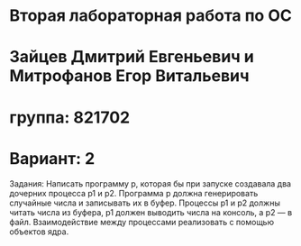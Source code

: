 # Вторая лабораторная работа по ОС
# Зайцев Дмитрий Евгеньевич и Митрофанов Егор Витальевич 
# группа: 821702
# Вариант: 2

Задания: Написать программу p, которая бы при запуске создавала два дочерних процесса p1 и p2. Программа p должна генерировать случайные числа и записывать их в буфер. Процессы p1 и p2 должны читать числа из буфера, p1 должен выводить числа на консоль, а p2 — в файл. Взаимодействие между процессами реализовать с помощью объектов ядра.

